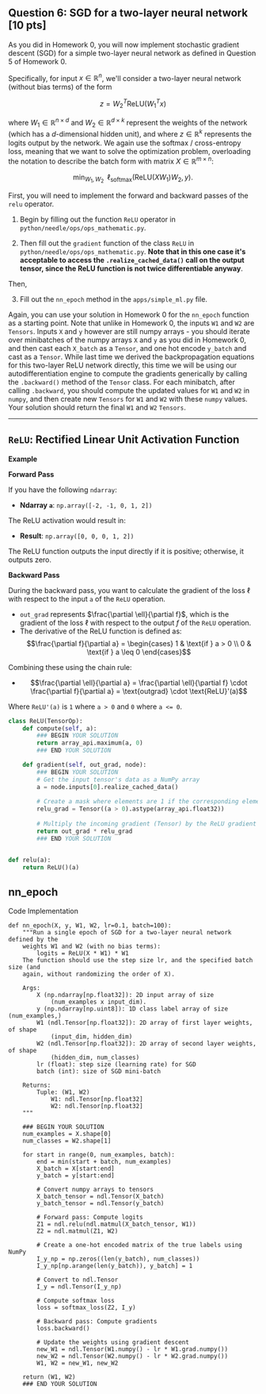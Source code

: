 ## Question 6: SGD for a two-layer neural network [10 pts]

As you did in Homework 0, you will now implement stochastic gradient descent (SGD) for a simple two-layer neural network as defined in Question 5 of Homework 0.

Specifically, for input $x \in \mathbb{R}^n$, we'll consider a two-layer neural network (without bias terms) of the form

$$z = W_2^T \text{ReLU}(W_1^T x)$$


where $W_1 \in \mathbb{R}^{n \times d}$ and $W_2 \in \mathbb{R}^{d \times k}$ represent the weights of the network (which has a $d$-dimensional hidden unit), and where $z \in \mathbb{R}^k$ represents the logits output by the network. We again use the softmax / cross-entropy loss, meaning that we want to solve the optimization problem, overloading the notation to describe the batch form with matrix $X \in \mathbb{R}^{m \times n}$:


$$\min_{W_1, W_2} \;\; \ell_{\mathrm{softmax}}(\text{ReLU}(X W_1) W_2, y).$$

First, you will need to implement the forward and backward passes of the `relu` operator.

1. Begin by filling out the function `ReLU` operator in `python/needle/ops/ops_mathematic.py`.

2. Then fill out the `gradient` function of the class `ReLU` in `python/needle/ops/ops_mathematic.py`. **Note that in this one case it's acceptable to access the `.realize_cached_data()` call on the output tensor, since the ReLU function is not twice differentiable anyway**.

Then,

3. Fill out the `nn_epoch` method in the `apps/simple_ml.py` file.

Again, you can use your solution in Homework 0 for the `nn_epoch` function as a starting point. Note that unlike in Homework 0, the inputs `W1` and `W2` are `Tensors`. Inputs `X` and `y` however are still numpy arrays - you should iterate over minibatches of the numpy arrays `X` and `y` as you did in Homework 0, and then cast each `X_batch` as a `Tensor`, and one hot encode `y_batch` and cast as a `Tensor`. While last time we derived the backpropagation equations for this two-layer ReLU network directly, this time we will be using our autodifferentiation engine to compute the gradients generically by calling the `.backward()` method of the `Tensor` class. For each minibatch, after calling `.backward`, you should compute the updated values for `W1` and `W2` in `numpy`, and then create new `Tensors` for `W1` and `W2` with these `numpy` values. Your solution should return the final `W1` and `W2`  `Tensors`.

---------------------------------------------------------

## `ReLU`: Rectified Linear Unit Activation Function

**Example**

**Forward Pass**

If you have the following `ndarray`:

- **Ndarray `a`**: `np.array([-2, -1, 0, 1, 2])`

The ReLU activation would result in:

- **Result**: `np.array([0, 0, 0, 1, 2])`

The ReLU function outputs the input directly if it is positive; otherwise, it outputs zero.

**Backward Pass**

During the backward pass, you want to calculate the gradient of the loss $\ell$ with respect to the input `a` of the `ReLU` operation.

- `out_grad` represents $\frac{\partial \ell}{\partial f}$, which is the gradient of the loss $\ell$ with respect to the output $f$ of the `ReLU` operation.
- The derivative of the ReLU function is defined as:
  $$\frac{\partial f}{\partial a} = \begin{cases} 
  1 & \text{if } a > 0 \\
  0 & \text{if } a \leq 0 
  \end{cases}$$

Combining these using the chain rule:

- $$\frac{\partial \ell}{\partial a} = \frac{\partial \ell}{\partial f} \cdot \frac{\partial f}{\partial a} = \text{outgrad} \cdot \text{ReLU}'(a)$$

Where `ReLU'(a)` is `1` where `a > 0` and `0` where `a <= 0`.

```python
class ReLU(TensorOp):
    def compute(self, a):
        ### BEGIN YOUR SOLUTION
        return array_api.maximum(a, 0)
        ### END YOUR SOLUTION

    def gradient(self, out_grad, node):
        ### BEGIN YOUR SOLUTION
        # Get the input tensor's data as a NumPy array
        a = node.inputs[0].realize_cached_data()
    
        # Create a mask where elements are 1 if the corresponding element in 'a' is > 0, otherwise 0
        relu_grad = Tensor((a > 0).astype(array_api.float32))
    
        # Multiply the incoming gradient (Tensor) by the ReLU gradient (also a Tensor)
        return out_grad * relu_grad
        ### END YOUR SOLUTION


def relu(a):
    return ReLU()(a)
```
## nn_epoch
Code Implementation
```python3
def nn_epoch(X, y, W1, W2, lr=0.1, batch=100):
    """Run a single epoch of SGD for a two-layer neural network defined by the
    weights W1 and W2 (with no bias terms):
        logits = ReLU(X * W1) * W1
    The function should use the step size lr, and the specified batch size (and
    again, without randomizing the order of X).

    Args:
        X (np.ndarray[np.float32]): 2D input array of size
            (num_examples x input_dim).
        y (np.ndarray[np.uint8]): 1D class label array of size (num_examples,)
        W1 (ndl.Tensor[np.float32]): 2D array of first layer weights, of shape
            (input_dim, hidden_dim)
        W2 (ndl.Tensor[np.float32]): 2D array of second layer weights, of shape
            (hidden_dim, num_classes)
        lr (float): step size (learning rate) for SGD
        batch (int): size of SGD mini-batch

    Returns:
        Tuple: (W1, W2)
            W1: ndl.Tensor[np.float32]
            W2: ndl.Tensor[np.float32]
    """

    ### BEGIN YOUR SOLUTION
    num_examples = X.shape[0]
    num_classes = W2.shape[1]

    for start in range(0, num_examples, batch):
        end = min(start + batch, num_examples)
        X_batch = X[start:end]
        y_batch = y[start:end]

        # Convert numpy arrays to tensors
        X_batch_tensor = ndl.Tensor(X_batch)
        y_batch_tensor = ndl.Tensor(y_batch)

        # Forward pass: Compute logits
        Z1 = ndl.relu(ndl.matmul(X_batch_tensor, W1))
        Z2 = ndl.matmul(Z1, W2)

        # Create a one-hot encoded matrix of the true labels using NumPy
        I_y_np = np.zeros((len(y_batch), num_classes))
        I_y_np[np.arange(len(y_batch)), y_batch] = 1

        # Convert to ndl.Tensor
        I_y = ndl.Tensor(I_y_np)

        # Compute softmax loss
        loss = softmax_loss(Z2, I_y)

        # Backward pass: Compute gradients
        loss.backward()

        # Update the weights using gradient descent
        new_W1 = ndl.Tensor(W1.numpy() - lr * W1.grad.numpy())
        new_W2 = ndl.Tensor(W2.numpy() - lr * W2.grad.numpy())
        W1, W2 = new_W1, new_W2

    return (W1, W2)
    ### END YOUR SOLUTION
```
